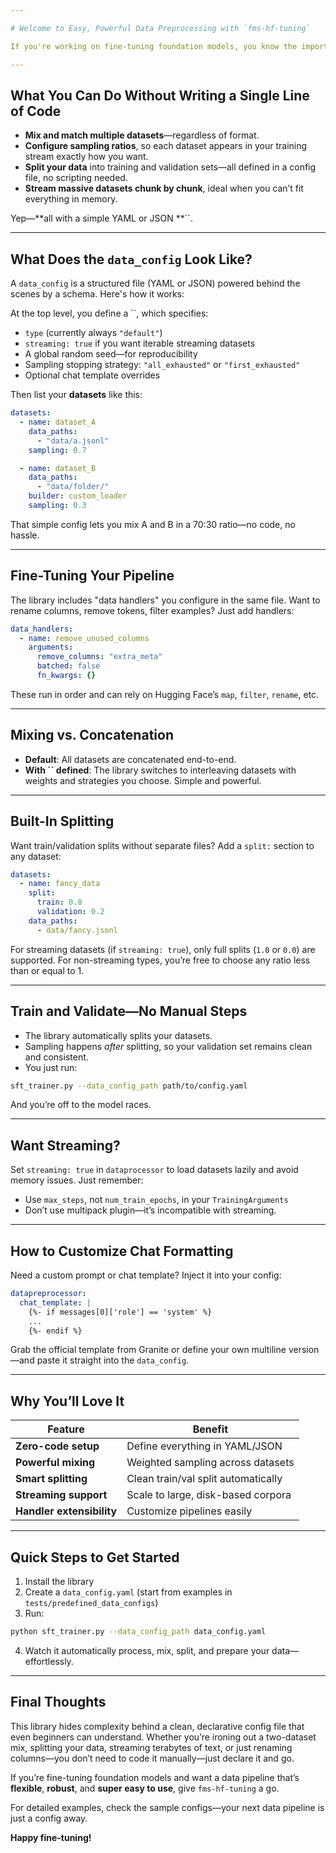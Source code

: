 ```yaml
---

# Welcome to Easy, Powerful Data Preprocessing with `fms-hf-tuning`

If you're working on fine-tuning foundation models, you know the importance of flexible, reliable data pipelines. That’s exactly what this library delivers—with **simplicity** at its core.

---
```


## What You Can Do Without Writing a Single Line of Code

- **Mix and match multiple datasets**—regardless of format.
- **Configure sampling ratios**, so each dataset appears in your training stream exactly how you want.
- **Split your data** into training and validation sets—all defined in a config file, no scripting needed.
- **Stream massive datasets chunk by chunk**, ideal when you can’t fit everything in memory.

Yep—**all with a simple YAML or JSON **``.

---

## What Does the `data_config` Look Like?

A `data_config` is a structured file (YAML or JSON) powered behind the scenes by a schema. Here's how it works:

At the top level, you define a ``, which specifies:

- `type` (currently always `"default"`)
- `streaming: true` if you want iterable streaming datasets
- A global random seed—for reproducibility
- Sampling stopping strategy: `"all_exhausted"` or `"first_exhausted"`
- Optional chat template overrides

Then list your **datasets** like this:

```yaml
datasets:
  - name: dataset_A
    data_paths:
      - "data/a.jsonl"
    sampling: 0.7

  - name: dataset_B
    data_paths:
      - "data/folder/"
    builder: custom_loader
    sampling: 0.3
```

That simple config lets you mix A and B in a 70:30 ratio—no code, no hassle.

---

## Fine-Tuning Your Pipeline

The library includes "data handlers" you configure in the same file. Want to rename columns, remove tokens, filter examples? Just add handlers:

```yaml
data_handlers:
  - name: remove_unused_columns
    arguments:
      remove_columns: "extra_meta"
      batched: false
      fn_kwargs: {}
```

These run in order and can rely on Hugging Face’s `map`, `filter`, `rename`, etc.

---

## Mixing vs. Concatenation

- **Default**: All datasets are concatenated end-to-end.
- **With **``** defined**: The library switches to interleaving datasets with weights and strategies you choose. Simple and powerful.

---

## Built-In Splitting

Want train/validation splits without separate files? Add a `split:` section to any dataset:

```yaml
datasets:
  - name: fancy_data
    split:
      train: 0.8
      validation: 0.2
    data_paths:
      - data/fancy.jsonl
```

For streaming datasets (if `streaming: true`), only full splits (`1.0` or `0.0`) are supported. For non-streaming types, you’re free to choose any ratio less than or equal to 1.

---

## Train and Validate—No Manual Steps

- The library automatically splits your datasets.
- Sampling happens *after* splitting, so your validation set remains clean and consistent.
- You just run:

```bash
sft_trainer.py --data_config_path path/to/config.yaml
```

And you’re off to the model races.

---

## Want Streaming?

Set `streaming: true` in `dataprocessor` to load datasets lazily and avoid memory issues. Just remember:

- Use `max_steps`, not `num_train_epochs`, in your `TrainingArguments`
- Don’t use multipack plugin—it’s incompatible with streaming.

---

## How to Customize Chat Formatting

Need a custom prompt or chat template? Inject it into your config:

```yaml
datapreprocessor:
  chat_template: | 
    {%- if messages[0]['role'] == 'system' %}
    ...
    {%- endif %}
```

Grab the official template from Granite or define your own multiline version—and paste it straight into the `data_config`.

---

## Why You’ll Love It

| Feature                   | Benefit                             |
| ------------------------- | ----------------------------------- |
| **Zero-code setup**       | Define everything in YAML/JSON      |
| **Powerful mixing**       | Weighted sampling across datasets   |
| **Smart splitting**       | Clean train/val split automatically |
| **Streaming support**     | Scale to large, disk-based corpora  |
| **Handler extensibility** | Customize pipelines easily          |

---

## Quick Steps to Get Started

1. Install the library
2. Create a `data_config.yaml` (start from examples in `tests/predefined_data_configs`)
3. Run:

```bash
python sft_trainer.py --data_config_path data_config.yaml
```

4. Watch it automatically process, mix, split, and prepare your data—effortlessly.

---

## Final Thoughts

This library hides complexity behind a clean, declarative config file that even beginners can understand. Whether you’re ironing out a two-dataset mix, splitting your data, streaming terabytes of text, or just renaming columns—you don’t need to code it manually—just declare it and go.

If you’re fine-tuning foundation models and want a data pipeline that’s **flexible**, **robust**, and **super easy to use**, give `fms-hf-tuning` a go.

For detailed examples, check the sample configs—your next data pipeline is just a config away.

**Happy fine-tuning!**

